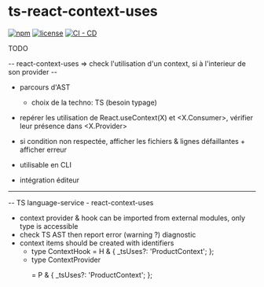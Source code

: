 # ts-react-context-uses

[![npm](https://img.shields.io/npm/v/ts-react-context-uses)](https://www.npmjs.com/package/ts-react-context-uses)
[![license](https://img.shields.io/npm/l/ts-react-context-uses)](https://github.com/chnapy/ts-react-context-uses/blob/master/LICENSE)
[![CI - CD](https://github.com/Chnapy/ts-react-context-uses/actions/workflows/ci.yml/badge.svg)](https://github.com/Chnapy/ts-react-context-uses/actions/workflows/ci.yml)

TODO

-- react-context-uses => check l'utilisation d'un context, si à l'interieur de son provider --

- parcours d'AST
	- choix de la techno: TS (besoin typage)

- repérer les utilisation de React.useContext(X) et <X.Consumer>, vérifier leur présence dans <X.Provider>
- si condition non respectée, afficher les fichiers & lignes défaillantes + afficher erreur
- utilisable en CLI
- intégration éditeur

-----

-- TS language-service - react-context-uses

- context provider & hook can be imported from external modules, only type is accessible
- check TS AST then report error (warning ?) diagnostic
- context items should be created with identifiers
	- type ContextHook<H> = H & { _tsUses?: 'ProductContext'; };
	- type ContextProvider<P> = P & { _tsUses?: 'ProductContext'; };
  
